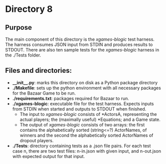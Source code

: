 # Directory 8

## Purpose
The main component of this directory is the _xgames-blogic_ test harness. The harness consumes JSON input from STDIN and produces results to STDOUT. There are also ten sample tests for the _xgames-blogic_ harness in the ./Tests folder.

## Files and directories:
- **\_\_init\_\_.py**: marks this directory on disk as a Python package directory
- **./Makefile**: sets up the python environment with all necessary packages for the Bazaar Game to be run.
- **./requirements.txt**: packages required for Bazaar to run.
- **./xgames-blogic**: executable file for the test harness. Expects inputs from STDIN when started and outputs to STDOUT when finished. 
  - The input to _xgames-blogic_ consists of *ActorsA, representing the actual players; the (maximally useful) *Equations; and a Game state.
  - The output of _xgames-blogic_ consists of two arrays: the first contains the alphabetically sorted (string<=?) ActorNames, of winners and the second the alphabetically sorted ActorNames of dropout players.
- **./Tests**: directory containing tests as a .json file pairs. For each test case n, there are two test files: n-in.json with given input, and n-out.json with expected output for that input.